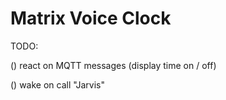 # Matrix Voice Clock
TODO:

() react on MQTT messages (display time on / off)

() wake on call "Jarvis"
